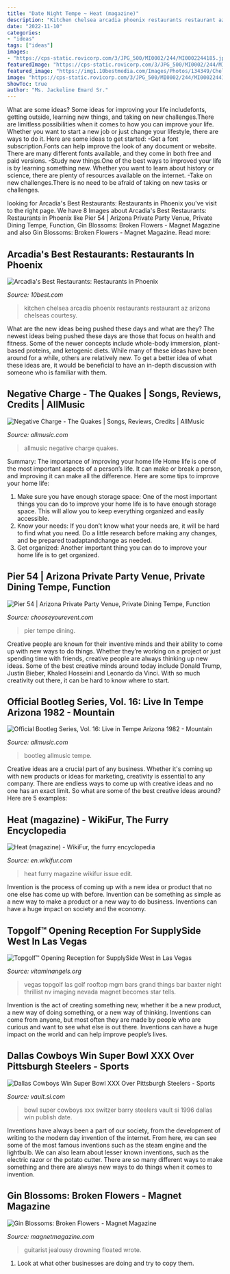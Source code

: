 ```yaml
---
title: "Date Night Tempe ~ Heat (magazine)"
description: "Kitchen chelsea arcadia phoenix restaurants restaurant az arizona chelseas courtesy"
date: "2022-11-10"
categories:
- "ideas"
tags: ["ideas"]
images:
- "https://cps-static.rovicorp.com/3/JPG_500/MI0002/244/MI0002244185.jpg?partner=allrovi.com"
featuredImage: "https://cps-static.rovicorp.com/3/JPG_500/MI0002/244/MI0002244185.jpg?partner=allrovi.com"
featured_image: "https://img1.10bestmedia.com/Images/Photos/134349/Chelsea-s-Kitchen-Phoenix-AZ_54_990x660_201406012009.png"
image: "https://cps-static.rovicorp.com/3/JPG_500/MI0002/244/MI0002244185.jpg?partner=allrovi.com"
ShowToc: true
author: "Ms. Jackeline Emard Sr."
---
```



What are some ideas?
Some ideas for improving your life includefonts, getting outside, learning new things, and taking on new challenges.There are limitless possibilities when it comes to how you can improve your life. Whether you want to start a new job or just change your lifestyle, there are ways to do it. Here are some ideas to get started: 
-Get a font subscription.Fonts can help improve the look of any document or website. There are many different fonts available, and they come in both free and paid versions. 
-Study new things.One of the best ways to improved your life is by learning something new. Whether you want to learn about history or science, there are plenty of resources available on the internet. 
-Take on new challenges.There is no need to be afraid of taking on new tasks or challenges.

	

		
looking for Arcadia&#039;s Best Restaurants: Restaurants in Phoenix you've visit to the right page. We have 8 Images about Arcadia&#039;s Best Restaurants: Restaurants in Phoenix like Pier 54 | Arizona Private Party Venue, Private Dining Tempe, Function, Gin Blossoms: Broken Flowers - Magnet Magazine and also Gin Blossoms: Broken Flowers - Magnet Magazine. Read more:
		
    
## Arcadia&#039;s Best Restaurants: Restaurants In Phoenix

<img loading=lazy src="https://img1.10bestmedia.com/Images/Photos/134349/Chelsea-s-Kitchen-Phoenix-AZ_54_990x660_201406012009.png" onerror="this.onerror=null;this.src='https://tse4.mm.bing.net/th?id=OIP.nzcl2Sn4HuZ8f8C52VqRfgHaE8&amp;pid=15.1';" alt="Arcadia&#039;s Best Restaurants: Restaurants in Phoenix">

_Source: 10best.com_

>kitchen chelsea arcadia phoenix restaurants restaurant az arizona chelseas courtesy. 

	

What are the new ideas being pushed these days and what are they?
The newest ideas being pushed these days are those that focus on health and fitness. Some of the newer concepts include whole-body immersion, plant-based proteins, and ketogenic diets. While many of these ideas have been around for a while, others are relatively new. To get a better idea of what these ideas are, it would be beneficial to have an in-depth discussion with someone who is familiar with them.

    
## Negative Charge - The Quakes | Songs, Reviews, Credits | AllMusic

<img loading=lazy src="https://cps-static.rovicorp.com/3/JPG_500/MI0001/523/MI0001523199.jpg?partner=allrovi.com" onerror="this.onerror=null;this.src='https://tse4.mm.bing.net/th?id=OIP.Ms0T62FDWsNJyqZ5aXoFNQHaGs&amp;pid=15.1';" alt="Negative Charge - The Quakes | Songs, Reviews, Credits | AllMusic">

_Source: allmusic.com_

>allmusic negative charge quakes. 

	

Summary: The importance of improving your home life
Home life is one of the most important aspects of a person’s life. It can make or break a person, and improving it can make all the difference. Here are some tips to improve your home life: 
1. Make sure you have enough storage space: One of the most important things you can do to improve your home life is to have enough storage space. This will allow you to keep everything organized and easily accessible. 
2. Know your needs: If you don’t know what your needs are, it will be hard to find what you need. Do a little research before making any changes, and be prepared toadaptandchange as needed. 
3. Get organized: Another important thing you can do to improve your home life is to get organized.

    
## Pier 54 | Arizona Private Party Venue, Private Dining Tempe, Function

<img loading=lazy src="http://www.chooseyourevent.com/images/company/4799_4.jpg" onerror="this.onerror=null;this.src='https://tse4.mm.bing.net/th?id=OIP.at292XSGiriuwQGUTegBkwAAAA&amp;pid=15.1';" alt="Pier 54 | Arizona Private Party Venue, Private Dining Tempe, Function">

_Source: chooseyourevent.com_

>pier tempe dining. 

	

Creative people are known for their inventive minds and their ability to come up with new ways to do things. Whether they’re working on a project or just spending time with friends, creative people are always thinking up new ideas. Some of the best creative minds around today include Donald Trump, Justin Bieber, Khaled Hosseini and Leonardo da Vinci. With so much creativity out there, it can be hard to know where to start.

    
## Official Bootleg Series, Vol. 16: Live In Tempe Arizona 1982 - Mountain

<img loading=lazy src="https://cps-static.rovicorp.com/3/JPG_500/MI0002/244/MI0002244185.jpg?partner=allrovi.com" onerror="this.onerror=null;this.src='https://tse3.mm.bing.net/th?id=OIP.TQ1AYvu2r4NY7OL5hddhgwHaFx&amp;pid=15.1';" alt="Official Bootleg Series, Vol. 16: Live in Tempe Arizona 1982 - Mountain">

_Source: allmusic.com_

>bootleg allmusic tempe. 

	

Creative ideas are a crucial part of any business. Whether it's coming up with new products or ideas for marketing, creativity is essential to any company. There are endless ways to come up with creative ideas and no one has an exact limit. So what are some of the best creative ideas around? Here are 5 examples: 

    
## Heat (magazine) - WikiFur, The Furry Encyclopedia

<img loading=lazy src="https://en.wikifur.com/w/images/8/80/Heat-7_cover.jpg" onerror="this.onerror=null;this.src='https://tse4.mm.bing.net/th?id=OIP.TyR4_b5rEeSCGeejqM3M2AAAAA&amp;pid=15.1';" alt="Heat (magazine) - WikiFur, the furry encyclopedia">

_Source: en.wikifur.com_

>heat furry magazine wikifur issue edit. 

	

Invention is the process of coming up with a new idea or product that no one else has come up with before. Invention can be something as simple as a new way to make a product or a new way to do business. Inventions can have a huge impact on society and the economy.

    
## Topgolf™ Opening Reception For SupplySide West In Las Vegas

<img loading=lazy src="https://www.vitaminangels.org/assets/content/uploads/Topgolf-Vegas-Tee-Line-Evening-proof.jpg" onerror="this.onerror=null;this.src='https://tse4.mm.bing.net/th?id=OIP.rK2jHFSOOoy3acKjeqqhsgHaFT&amp;pid=15.1';" alt="Topgolf™ Opening Reception for SupplySide West in Las Vegas">

_Source: vitaminangels.org_

>vegas topgolf las golf rooftop mgm bars grand things bar baxter night thrillist nv imaging nevada magnet becomes star tells. 

	

Invention is the act of creating something new, whether it be a new product, a new way of doing something, or a new way of thinking. Inventions can come from anyone, but most often they are made by people who are curious and want to see what else is out there. Inventions can have a huge impact on the world and can help improve people’s lives.

    
## Dallas Cowboys Win Super Bowl XXX Over Pittsburgh Steelers - Sports

<img loading=lazy src="https://vault.si.com/.image/t_share/MTY5MTE3MTc4NDAwOTQxMzQ1/super-bowl-xxx-barry-switzer-vaultjpg.jpg" onerror="this.onerror=null;this.src='https://tse4.mm.bing.net/th?id=OIP.550Ry58xL9v2w-HHEBmEIgHaEo&amp;pid=15.1';" alt="Dallas Cowboys Win Super Bowl XXX Over Pittsburgh Steelers - Sports">

_Source: vault.si.com_

>bowl super cowboys xxx switzer barry steelers vault si 1996 dallas win publish date. 

	

Inventions have always been a part of our society, from the development of writing to the modern day invention of the internet. From here, we can see some of the most famous inventions such as the steam engine and the lightbulb. We can also learn about lesser known inventions, such as the electric razor or the potato cutter. There are so many different ways to make something and there are always new ways to do things when it comes to invention.

    
## Gin Blossoms: Broken Flowers - Magnet Magazine

<img loading=lazy src="https://magnetmagazine.com/wp-content/uploads/2006/10/gin-blossoms495.jpg" onerror="this.onerror=null;this.src='https://tse1.mm.bing.net/th?id=OIP.nxy3pBQ6ukpOo4ENMhI4vwHaFj&amp;pid=15.1';" alt="Gin Blossoms: Broken Flowers - Magnet Magazine">

_Source: magnetmagazine.com_

>guitarist jealousy drowning floated wrote. 

	

1. Look at what other businesses are doing and try to copy them.

